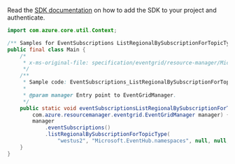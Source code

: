 Read the [SDK documentation](https://github.com/Azure/azure-sdk-for-java/blob/azure-resourcemanager-eventgrid_1.1.0-beta.5/sdk/eventgrid/azure-resourcemanager-eventgrid/README.md) on how to add the SDK to your project and authenticate.

```java
import com.azure.core.util.Context;

/** Samples for EventSubscriptions ListRegionalBySubscriptionForTopicType. */
public final class Main {
    /*
     * x-ms-original-file: specification/eventgrid/resource-manager/Microsoft.EventGrid/stable/2021-12-01/examples/EventSubscriptions_ListRegionalBySubscriptionForTopicType.json
     */
    /**
     * Sample code: EventSubscriptions_ListRegionalBySubscriptionForTopicType.
     *
     * @param manager Entry point to EventGridManager.
     */
    public static void eventSubscriptionsListRegionalBySubscriptionForTopicType(
        com.azure.resourcemanager.eventgrid.EventGridManager manager) {
        manager
            .eventSubscriptions()
            .listRegionalBySubscriptionForTopicType(
                "westus2", "Microsoft.EventHub.namespaces", null, null, Context.NONE);
    }
}
```
